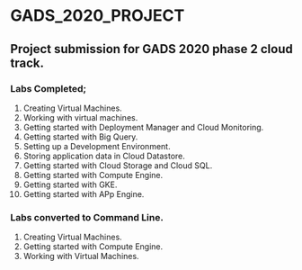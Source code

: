 # GADS_2020_PROJECT

## Project submission for GADS 2020 phase 2 cloud track.

### Labs Completed;
  1. Creating Virtual Machines.
  2. Working with virtual machines.
  3. Getting started with Deployment Manager and Cloud Monitoring.
  4. Getting started with Big Query.
  5. Setting up a Development Environment.
  6. Storing application data in Cloud Datastore.
  7. Getting started with Cloud Storage and Cloud SQL.
  8. Getting started with Compute Engine.
  9. Getting started with GKE.
  10. Getting started with APp Engine.
  

### Labs converted to Command Line.
  1. Creating Virtual Machines.
  2. Getting started with Compute Engine.
  3. Working with Virtual Machines.
